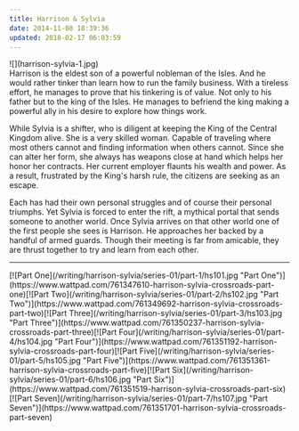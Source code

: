 ```yaml
---
title: Harrison & Sylvia
date: 2014-11-08 18:39:36
updated: 2018-02-17 06:03:59
---
```


<div class="embedded-image-left">
    ![](harrison-sylvia-1.jpg)
</div>
<div class="text-negative-margin-top">
Harrison is the eldest son of a powerful nobleman of the Isles. And he would rather tinker than learn how to run the family business. With a tireless effort, he manages to prove that his tinkering is of value. Not only to his father but to the king of the Isles. He manages to befriend the king making a powerful ally in his desire to explore how things work.

While Sylvia is a shifter, who is diligent at keeping the King of the Central Kingdom alive. She is a very skilled woman. Capable of traveling where most others cannot and finding information when others cannot. Since she can alter her form, she always has weapons close at hand which helps her honor her contracts. Her current employer flaunts his wealth and power. As a result, frustrated by the King's harsh rule, the citizens are seeking as an escape.

Each has had their own personal struggles and of course their personal triumphs. Yet Sylvia is forced to enter the rift, a mythical portal that sends someone to another world. Once Sylvia arrives on that other world one of the first people she sees is Harrison. He approaches her backed by a handful of armed guards. Though their meeting is far from amicable, they are thrust together to try and learn from each other.
<hr class="clear-both center-fade"/><div class="center"> [![Part One](/writing/harrison-sylvia/series-01/part-1/hs101.jpg "Part One")](https://www.wattpad.com/761347610-harrison-sylvia-crossroads-part-one)[![Part Two](/writing/harrison-sylvia/series-01/part-2/hs102.jpg "Part Two")](https://www.wattpad.com/761349692-harrison-sylvia-crossroads-part-two)[![Part Three](/writing/harrison-sylvia/series-01/part-3/hs103.jpg "Part Three")](https://www.wattpad.com/761350237-harrison-sylvia-crossroads-part-three)[![Part Four](/writing/harrison-sylvia/series-01/part-4/hs104.jpg "Part Four")](https://www.wattpad.com/761351192-harrison-sylvia-crossroads-part-four)[![Part Five](/writing/harrison-sylvia/series-01/part-5/hs105.jpg "Part Five")](https://www.wattpad.com/761351361-harrison-sylvia-crossroads-part-five)[![Part Six](/writing/harrison-sylvia/series-01/part-6/hs106.jpg "Part Six")](https://www.wattpad.com/761351519-harrison-sylvia-crossroads-part-six)[![Part Seven](/writing/harrison-sylvia/series-01/part-7/hs107.jpg "Part Seven")](https://www.wattpad.com/761351701-harrison-sylvia-crossroads-part-seven)</div>
